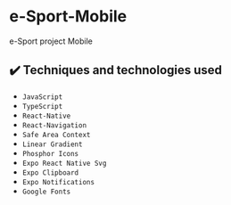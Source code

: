 # e-Sport-Mobile
e-Sport project Mobile

## ✔️ Techniques and technologies used

- ``JavaScript``
- ``TypeScript``
- ``React-Native``
- ``React-Navigation``
- ``Safe Area Context``
- ``Linear Gradient``
- ``Phosphor Icons``
- ``Expo React Native Svg``
- ``Expo Clipboard``
- ``Expo Notifications``
- ``Google Fonts``